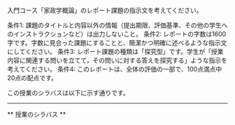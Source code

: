 入門コース「家政学概論」のレポート課題の指示文を考えてください。

条件1: 課題のタイトルと内容以外の情報（提出期限、評価基準、その他の学生へのインストラクションなど）は出力しないこと。
条件2: レポートの字数は1600字です。字数に見合った課題にすることと、簡潔かつ明確に述べるような指示文にしてください。
条件3: レポート課題の種類は「探究型」です。学生が「授業内容に関連する問いを立てて，その問いに対する答えを探究する」ような指示を考えてください。
条件4: このレポートは、全体の評価の一部で、100点満点中20点の配点です。

この授業のシラバスは以下に示す通りです。

---------------------------------------
** 授業のシラバス **
